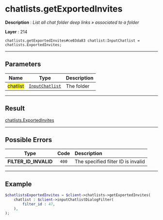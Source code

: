 # chatlists.getExportedInvites

**Description** : *List all chat folder deep links &raquo; associated to a folder*

**Layer** : 214

```tl
chatlists.getExportedInvites#ce03da83 chatlist:InputChatlist = chatlists.ExportedInvites;
```

---

## Parameters

| Name | Type | Description |
| :---: | :---: | :--- |
| <mark>chatlist</mark> | [`InputChatlist`](type/InputChatlist) | The folder |

---

## Result

[chatlists.ExportedInvites](type/chatlists.ExportedInvites)

---

## Possible Errors

| Type | Code | Description |
| :---: | :---: | :--- |
| **FILTER_ID_INVALID** | `400` | The specified filter ID is invalid |

---

## Example

```php
$chatlistsExportedInvites = $client->chatlists->getExportedInvites(
	chatlist : $client->inputChatlistDialogFilter(
		filter_id : 47,
	),
);
```